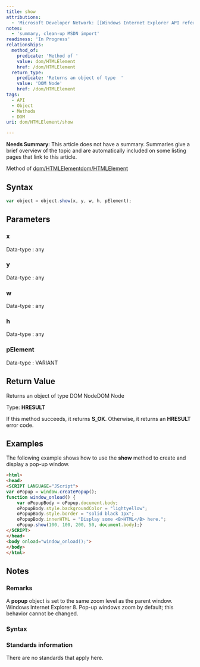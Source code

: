 ```yaml
---
title: show
attributions:
  - 'Microsoft Developer Network: [[Windows Internet Explorer API reference](http://msdn.microsoft.com/en-us/library/ie/hh828809%28v=vs.85%29.aspx) Article]'
notes:
  - 'summary, clean-up MSDN import'
readiness: 'In Progress'
relationships:
  method_of:
    predicate: 'Method of '
    value: dom/HTMLElement
    href: /dom/HTMLElement
  return_type:
    predicate: 'Returns an object of type  '
    value: 'DOM Node'
    href: /dom/HTMLElement
tags:
  - API
  - Object
  - Methods
  - DOM
uri: dom/HTMLElement/show

---
```

**Needs Summary**: This article does not have a summary. Summaries give a brief overview of the topic and are automatically included on some listing pages that link to this article.

Method of [dom/HTMLElement](/dom/HTMLElement)[dom/HTMLElement](/dom/HTMLElement)

## Syntax

``` js
var object = object.show(x, y, w, h, pElement);
```

## Parameters

### x

 Data-type
:   any

### y

 Data-type
:   any

### w

 Data-type
:   any

### h

 Data-type
:   any

### pElement

 Data-type
:   VARIANT

## Return Value

Returns an object of type DOM NodeDOM Node

Type: **HRESULT**

If this method succeeds, it returns **S\_OK**. Otherwise, it returns an **HRESULT** error code.

## Examples

The following example shows how to use the **show** method to create and display a pop-up window.

``` html
<html>
<head>
<SCRIPT LANGUAGE="JScript">
var oPopup = window.createPopup();
function window_onload() {
    var oPopupBody = oPopup.document.body;
    oPopupBody.style.backgroundColor = "lightyellow";
    oPopupBody.style.border = "solid black 1px";
    oPopupBody.innerHTML = "Display some <B>HTML</B> here.";
    oPopup.show(100, 100, 200, 50, document.body);}
</SCRIPT>
</head>
<body onload="window_onload();">
</body>
</html>
```

## Notes

### Remarks

A **popup** object is set to the same zoom level as the parent window. Windows Internet Explorer 8. Pop-up windows zoom by default; this behavior cannot be changed.

### Syntax

### Standards information

There are no standards that apply here.

